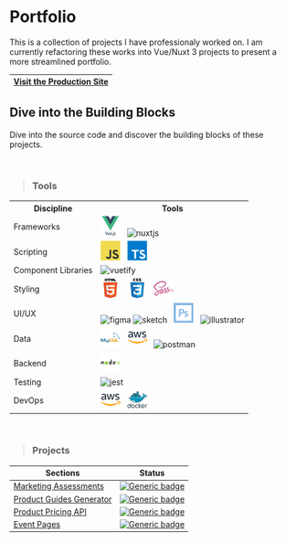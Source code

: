 # Portfolio
This is a collection of projects I have professionaly worked on. I am currently refactoring these works into Vue/Nuxt 3 projects to present a more streamlined portfolio.

| [Visit the Production Site](https://www.emmett.fyi) |
| ----------- |


## Dive into the Building Blocks
Dive into the source code and discover the building blocks of these projects.
<p>&nbsp;</p>

> ### Tools
<table>
    <tr>
        <th>Discipline</th>
        <th>Tools</th>
    </tr>
    <tr>
        <td>Frameworks</td>
        <td>
            <img src="https://raw.githubusercontent.com/devicons/devicon/master/icons/vuejs/vuejs-original-wordmark.svg" alt="vuejs" width="35" height="35"/>&nbsp;&nbsp;
            <img src="https://www.vectorlogo.zone/logos/nuxtjs/nuxtjs-icon.svg" alt="nuxtjs" width="35" height="35"/> 
        </td>
    </tr>
    <tr>
        <td>Scripting</td>
        <td>
            <img src="https://raw.githubusercontent.com/devicons/devicon/master/icons/javascript/javascript-original.svg" alt="javascript" width="35" height="35"/>&nbsp;&nbsp; 
            <img src="https://raw.githubusercontent.com/devicons/devicon/master/icons/typescript/typescript-original.svg" alt="typescript" width="35" height="35"/> 
        </td>
    </tr>
    <tr>
        <td>Component Libraries</td>
        <td>
            <img src="https://bestofjs.org/logos/vuetify.svg" alt="vuetify" width="35" height="35"/> 
        </td>
    </tr>
    <tr>
        <td>Styling</td>
        <td>
            <img src="https://raw.githubusercontent.com/devicons/devicon/master/icons/html5/html5-original-wordmark.svg" alt="html5" width="35" height="35"/>&nbsp;&nbsp; 
            <img src="https://raw.githubusercontent.com/devicons/devicon/master/icons/css3/css3-original-wordmark.svg" alt="css3" width="35" height="35"/>&nbsp;&nbsp; 
            <img src="https://raw.githubusercontent.com/devicons/devicon/master/icons/sass/sass-original.svg" alt="sass" width="35" height="35"/> 
        </td>
    </tr>
    <tr>
        <td>UI/UX</td>
        <td>
          <img src="https://www.vectorlogo.zone/logos/figma/figma-icon.svg" alt="figma" width="35" height="35"/> 
            <img src="https://www.vectorlogo.zone/logos/sketchapp/sketchapp-icon.svg" alt="sketch" width="35" height="35"/>&nbsp;&nbsp;   
            <img src="https://raw.githubusercontent.com/devicons/devicon/master/icons/photoshop/photoshop-line.svg" alt="photoshop" width="35" height="35"/>&nbsp;&nbsp; 
            <img src="https://www.vectorlogo.zone/logos/adobe_illustrator/adobe_illustrator-icon.svg" alt="illustrator" width="35" height="35"/> 
        </td>
    </tr>
    <tr>
        <td>Data</td>
        <td>
            <img src="https://raw.githubusercontent.com/devicons/devicon/master/icons/mysql/mysql-original-wordmark.svg" alt="mysql" width="35" height="35"/>&nbsp;&nbsp; 
            <img src="https://raw.githubusercontent.com/devicons/devicon/master/icons/amazonwebservices/amazonwebservices-original-wordmark.svg" alt="aws" width="35" height="35"/>&nbsp;&nbsp; 
            <img src="https://www.vectorlogo.zone/logos/getpostman/getpostman-icon.svg" alt="postman" width="35" height="35"/> 
        </td>
    </tr>
    <tr>
        <td>Backend</td>
        <td>
            <img src="https://raw.githubusercontent.com/devicons/devicon/master/icons/nodejs/nodejs-original-wordmark.svg" alt="nodejs" width="35" height="35"/> 
        </td>
    </tr>
    <tr>
        <td>Testing</td>
        <td>
        <img src="https://www.vectorlogo.zone/logos/jestjsio/jestjsio-icon.svg" alt="jest" width="35" height="35"/> 
        </td>
    </tr>
    <tr>
        <td>DevOps</td>
        <td>
          <img src="https://raw.githubusercontent.com/devicons/devicon/master/icons/amazonwebservices/amazonwebservices-original-wordmark.svg" alt="aws" width="35" height="35"/>&nbsp;&nbsp; 
        <img src="https://raw.githubusercontent.com/devicons/devicon/master/icons/docker/docker-original-wordmark.svg" alt="docker" width="35" height="35"/> 
        </td>
    </tr>
</table>
<p>&nbsp;</p>

> ### Projects

| Sections | Status |
| ----------- | ----------- |
| [Marketing Assessments](https://www.example.com) | [![Generic badge](https://img.shields.io/badge/Source-Ready-mediumgreen.svg)](/tree/dev/global-readme-docs/pages/portfolio/quiz#readme)  |
| [Product Guides Generator](https://www.example.com) | [![Generic badge](https://img.shields.io/badge/Source-In_Progress-gold.svg)](/tree/dev/global-readme-docs/pages/portfolio/quiz#readme)  |
| [Product Pricing API](https://www.example.com) | [![Generic badge](https://img.shields.io/badge/Source-Backlogged-red.svg)](/tree/dev/global-readme-docs/pages/portfolio/quiz#readme)  |
| [Event Pages](https://www.example.com) | [![Generic badge](https://img.shields.io/badge/Source-Backlogged-red.svg)](/tree/dev/global-readme-docs/pages/portfolio/quiz#readme)  |


